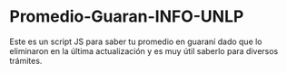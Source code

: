 # Promedio-Guaran-INFO-UNLP
Este es un script JS para saber tu promedio en guaraní dado que lo eliminaron en la última actualización y es muy útil saberlo para diversos trámites. 
